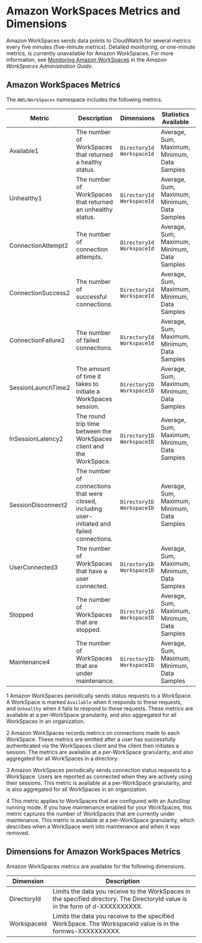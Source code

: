 # Amazon WorkSpaces Metrics and Dimensions<a name="wsp-metricscollected"></a>

Amazon WorkSpaces sends data points to CloudWatch for several metrics every five minutes \(five\-minute metrics\)\. Detailed monitoring, or one\-minute metrics, is currently unavailable for Amazon WorkSpaces\. For more information, see [Monitoring Amazon WorkSpaces](https://docs.aws.amazon.com/workspaces/latest/adminguide/monitoring.html) in the *Amazon WorkSpaces Administration Guide*\.

## Amazon WorkSpaces Metrics<a name="wsp-metrics"></a>

The `AWS/WorkSpaces` namespace includes the following metrics\.


| Metric | Description | Dimensions | Statistics Available | Units | 
| --- | --- | --- | --- | --- | 
| Available1 |  The number of WorkSpaces that returned a healthy status\.  |  `DirectoryId` `WorkspaceId`  | Average, Sum, Maximum, Minimum, Data Samples | Count | 
| Unhealthy1 |  The number of WorkSpaces that returned an unhealthy status\.  |  `DirectoryId` `WorkspaceId`  | Average, Sum, Maximum, Minimum, Data Samples | Count | 
| ConnectionAttempt2 |  The number of connection attempts\.  |  `DirectoryId` `WorkspaceId`  | Average, Sum, Maximum, Minimum, Data Samples | Count | 
| ConnectionSuccess2 |  The number of successful connections\.  |  `DirectoryId` `WorkspaceId`  | Average, Sum, Maximum, Minimum, Data Samples | Count | 
| ConnectionFailure2 |  The number of failed connections\.  |  `DirectoryId` `WorkspaceId`  | Average, Sum, Maximum, Minimum, Data Samples | Count | 
| SessionLaunchTime2 | The amount of time it takes to initiate a WorkSpaces session\. |  `DirectoryID` `WorkspaceID`  | Average, Sum, Maximum, Minimum, Data Samples | Second \(time\) | 
| InSessionLatency2 | The round trip time between the WorkSpaces client and the WorkSpace\. |  `DirectoryID` `WorkspaceID`  | Average, Sum, Maximum, Minimum, Data Samples | Millisecond \(time\) | 
| SessionDisconnect2 | The number of connections that were closed, including user\-initiated and failed connections\. |  `DirectoryID` `WorkspaceID`  | Average, Sum, Maximum, Minimum, Data Samples | Count | 
| UserConnected3 | The number of WorkSpaces that have a user connected\. |  `DirectoryID` `WorkspaceID`  | Average, Sum, Maximum, Minimum, Data Samples | Count | 
| Stopped | The number of WorkSpaces that are stopped\. |  `DirectoryID` `WorkspaceID`  | Average, Sum, Maximum, Minimum, Data Samples | Count | 
| Maintenance4 | The number of WorkSpaces that are under maintenance\. |  `DirectoryID` `WorkspaceID`  | Average, Sum, Maximum, Minimum, Data Samples | Count | 

1 Amazon WorkSpaces periodically sends status requests to a WorkSpace\. A WorkSpace is marked `Available` when it responds to these requests, and `Unhealthy` when it fails to respond to these requests\. These metrics are available at a per\-WorkSpace granularity, and also aggregated for all WorkSpaces in an organization\. 

2 Amazon WorkSpaces records metrics on connections made to each WorkSpace\. These metrics are emitted after a user has successfully authenticated via the WorkSpaces client and the client then initiates a session\. The metrics are available at a per\-WorkSpace granularity, and also aggregated for all WorkSpaces in a directory\.

3 Amazon WorkSpaces periodically sends connection status requests to a WorkSpace\. Users are reported as connected when they are actively using their sessions\. This metric is available at a per\-WorkSpace granularity, and is also aggregated for all WorkSpaces in an organization\.

4 This metric applies to WorkSpaces that are configured with an AutoStop running mode\. If you have maintenance enabled for your WorkSpaces, this metric captures the number of WorkSpaces that are currently under maintenance\. This metric is available at a per\-WorkSpace granularity, which describes when a WorkSpace went into maintenance and when it was removed\.

## Dimensions for Amazon WorkSpaces Metrics<a name="wsp-metric-dimensions"></a>

Amazon WorkSpaces metrics are available for the following dimensions\.


| Dimension | Description | 
| --- | --- | 
| DirectoryId | Limits the data you receive to the WorkSpaces in the specified directory\. The DirectoryId value is in the form of d\-XXXXXXXXXX\. | 
| WorkspaceId | Limits the data you receive to the specified WorkSpace\. The WorkspaceId value is in the formws\-XXXXXXXXXX\. | 